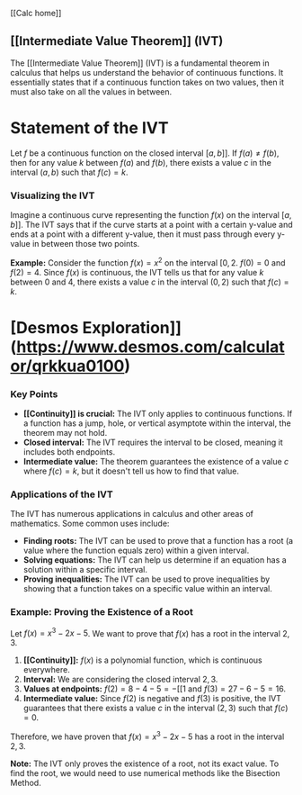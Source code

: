 [[Calc home]]
## [[Intermediate Value Theorem]] (IVT)

The [[Intermediate Value Theorem]] (IVT) is a fundamental theorem in calculus that helps us understand the behavior of continuous functions. It essentially states that if a continuous function takes on two values, then it must also take on all the values in between.

# Statement of the IVT

Let $f$ be a continuous function on the closed interval $[a,b]]$. If $f(a) \neq f(b)$, then for any value $k$ between $f(a)$ and $f(b)$, there exists a value $c$ in the interval $(a,b)$ such that $f(c) = k$.

### Visualizing the IVT

Imagine a continuous curve representing the function $f(x)$ on the interval $[a,b]]$.  The IVT says that if the curve starts at a point with a certain y-value and ends at a point with a different y-value, then it must pass through every y-value in between those two points.

**Example:** Consider the function $f(x) = x^2$ on the interval $[0,2$.  $f(0) = 0$ and $f(2) = 4$.  Since $f(x)$ is continuous, the IVT tells us that for any value $k$ between 0 and 4, there exists a value $c$ in the interval $(0,2)$ such that $f(c) = k$.

# [Desmos Exploration]](https://www.desmos.com/calculator/qrkkua0100)

### Key Points

* **[[Continuity]] is crucial:** The IVT only applies to continuous functions. If a function has a jump, hole, or vertical asymptote within the interval, the theorem may not hold.
* **Closed interval:** The IVT requires the interval to be closed, meaning it includes both endpoints.
* **Intermediate value:** The theorem guarantees the existence of a value $c$ where $f(c) = k$, but it doesn't tell us how to find that value.

### Applications of the IVT

The IVT has numerous applications in calculus and other areas of mathematics. Some common uses include:

* **Finding roots:** The IVT can be used to prove that a function has a root (a value where the function equals zero) within a given interval.
* **Solving equations:** The IVT can help us determine if an equation has a solution within a specific interval.
* **Proving inequalities:** The IVT can be used to prove inequalities by showing that a function takes on a specific value within an interval.

### Example: Proving the Existence of a Root

Let $f(x) = x^3 - 2x - 5$. We want to prove that $f(x)$ has a root in the interval $2,3$.

1. **[[Continuity]]:**  $f(x)$ is a polynomial function, which is continuous everywhere.
2. **Interval:** We are considering the closed interval $2,3$.
3. **Values at endpoints:**  $f(2) = 8 - 4 - 5 = -[[1$ and $f(3) = 27 - 6 - 5 = 16$.
4. **Intermediate value:** Since $f(2)$ is negative and $f(3)$ is positive, the IVT guarantees that there exists a value $c$ in the interval $(2,3)$ such that $f(c) = 0$. 

Therefore, we have proven that $f(x) = x^3 - 2x - 5$ has a root in the interval $2,3$.

**Note:** The IVT only proves the existence of a root, not its exact value. To find the root, we would need to use numerical methods like the Bisection Method.

